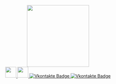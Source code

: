 <div id="header" align="center"> 
  <img src="https://media.giphy.com/media/v1.Y2lkPTc5MGI3NjExNmYwYTM2ODA0NDJlOGU2M2ZlOGM1ZGRiOWUyMTc5OTcxOGRlZDE4NyZjdD1n/7NoNw4pMNTvgc/giphy.gif" width="200"/>
</div>
<div id="badges" align="center">
  <a href="https://vk.com/russkikhmax">
    <img src="https://upload.wikimedia.org/wikipedia/commons/2/21/VK.com-logo.svg" width="35"/>
  </a> 
  <a href="https://t.me/zanykk">
    <img src="https://upload.wikimedia.org/wikipedia/commons/8/82/Telegram_logo.svg" width="35"/>
  </a> 
  </a>
  <a href="your-twitter-URL">
    <img src="https://img.shields.io/badge/VK-blue?style=for-the-badge&logo=vk&logoColor=white" alt="Vkontakte Badge"/>
  </a>
  </a>
  <a href="your-twitter-URL">
    <img src="https://img.shields.io/badge/telegram-blue?style=for-the-badge&logo=vk&logoColor=white" alt="Vkontakte Badge"/>
  </a>
</div>
